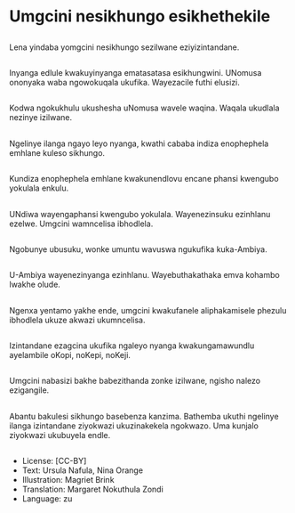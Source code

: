 # Umgcini nesikhungo esikhethekile

##
Lena yindaba yomgcini
nesikhungo sezilwane
eziyizintandane.

##
Inyanga edlule
kwakuyinyanga ematasatasa
esikhungwini.
UNomusa ononyaka waba
ngowokuqala ukufika.
Wayezacile futhi elusizi.

##
Kodwa ngokukhulu
ukushesha uNomusa wavele
waqina.
Waqala ukudlala
nezinye izilwane.

##
Ngelinye ilanga
ngayo leyo nyanga,
kwathi cababa
indiza enophephela emhlane
kuleso sikhungo.

##
Kundiza enophephela
emhlane kwakunendlovu
encane phansi kwengubo
yokulala enkulu.

##
UNdiwa wayengaphansi
kwengubo yokulala.
Wayenezinsuku
ezinhlanu ezelwe.
Umgcini wamncelisa
ibhodlela.

##
Ngobunye ubusuku,
wonke umuntu
wavuswa ngukufika
kuka-Ambiya.

##
U-Ambiya
wayenezinyanga
ezinhlanu.
Wayebuthakathaka
emva kohambo
lwakhe olude.

##
Ngenxa yentamo
yakhe ende,
umgcini kwakufanele
aliphakamisele phezulu
ibhodlela ukuze
akwazi ukumncelisa.

##
Izintandane ezagcina ukufika
ngaleyo nyanga
kwakungamawundlu
ayelambile oKopi, noKepi,
noKeji.

##
Umgcini nabasizi
bakhe babezithanda
zonke izilwane,
ngisho nalezo
ezigangile.

##
Abantu bakulesi sikhungo
basebenza kanzima.
Bathemba ukuthi ngelinye
ilanga izintandane ziyokwazi
ukuzinakekela ngokwazo.
Uma kunjalo ziyokwazi
ukubuyela endle.

##
* License: [CC-BY]
* Text: Ursula Nafula, Nina Orange
* Illustration: Magriet Brink
* Translation: Margaret Nokuthula Zondi
* Language: zu
